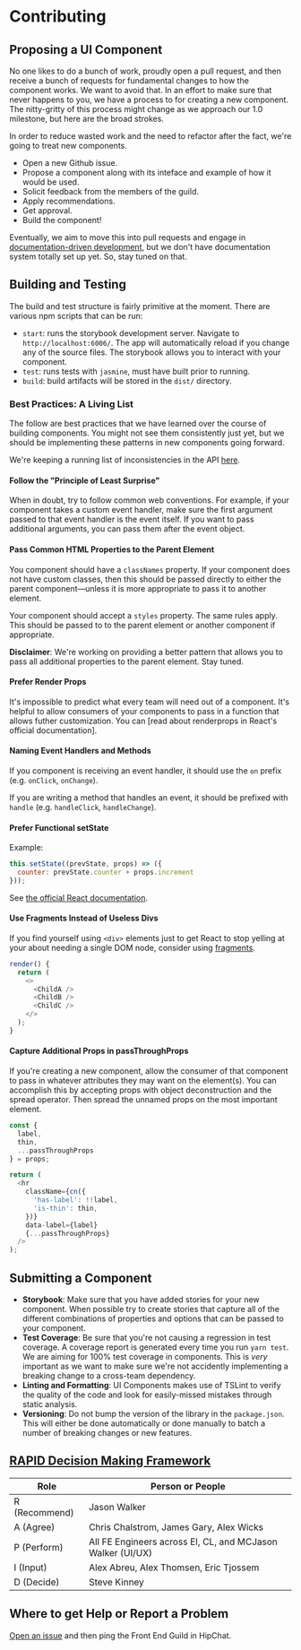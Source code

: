 # Contributing

## Proposing a UI Component

No one likes to do a bunch of work, proudly open a pull request, and then receive a bunch of requests for fundamental changes to how the component works. We want to avoid that. In an effort to make sure that never happens to you, we have a process to for creating a new component. The nitty-gritty of this process might change as we approach our 1.0 milestone, but here are the broad strokes.

In order to reduce wasted work and the need to refactor after the fact, we're going to treat new components.

- Open a new Github issue.
- Propose a component along with its inteface and example of how it would be used.
- Solicit feedback from the members of the guild.
- Apply recommendations.
- Get approval.
- Build the component!

Eventually, we aim to move this into pull requests and engage in [documentation-driven development][ddd], but we don't have documentation system totally set up yet. So, stay tuned on that.

[ddd]: https://medium.com/blacklane-engineering/documentation-driven-development-8b2ff119104f

## Building and Testing

The build and test structure is fairly primitive at the moment. There are various npm scripts that can be run:

- `start`: runs the storybook development server. Navigate to `http://localhost:6006/`. The app will automatically reload if you change any of the source files. The storybook allows you to interact with your component.
- `test`: runs tests with `jasmine`, must have built prior to running.
- `build`: build artifacts will be stored in the `dist/` directory.

### Best Practices: A Living List

The follow are best practices that we have learned over the course of building components. You might not see them consistently just yet, but we should be implementing these patterns in new components going forward.

We're keeping a running list of inconsistencies in the API [here](https://github.com/sendgrid/ui-components/issues/96).

#### Follow the "Principle of Least Surprise"

When in doubt, try to follow common web conventions. For example, if your component takes a custom event handler, make sure the first argument passed to that event handler is the event itself. If you want to pass additional arguments, you can pass them after the event object.

#### Pass Common HTML Properties to the Parent Element

You component should have a `classNames` property. If your component does not have custom classes, then this should be passed directly to either the parent component—unless it is more appropriate to pass it to another element.

Your component should accept a `styles` property. The same rules apply. This should be passed to to the parent element or another component if appropriate.

**Disclaimer**: We're working on providing a better pattern that allows you to pass all additional properties to the parent element. Stay tuned.

#### Prefer Render Props

It's impossible to predict what every team will need out of a component. It's helpful to allow consumers of your components to pass in a function that allows futher customization. You can [read about renderprops in React's official documentation].

[renderprops]: https://reactjs.org/docs/render-props.html

#### Naming Event Handlers and Methods

If you component is receiving an event handler, it should use the `on` prefix (e.g. `onClick`, `onChange`).

If you are writing a method that handles an event, it should be prefixed with `handle` (e.g. `handleClick`, `handleChange`).

#### Prefer Functional setState

Example:

```js
this.setState((prevState, props) => ({
  counter: prevState.counter + props.increment
}));
```

See [the official React documentation](https://reactjs.org/docs/state-and-lifecycle.html#state-updates-may-be-asynchronous).

#### Use Fragments Instead of Useless Divs

If you find yourself using `<div>` elements just to get React to stop yelling at your about needing a single DOM node, consider using [fragments][].

```js
render() {
  return (
    <>
      <ChildA />
      <ChildB />
      <ChildC />
    </>
  );
}
```

#### Capture Additional Props in passThroughProps

If you're creating a new component, allow the consumer of that component to pass in whatever attributes they may want on the element(s).  You can accomplish this by accepting props with object deconstruction and the spread operator.  Then spread the unnamed props on the most important element.

```js
const {
  label,
  thin,
  ...passThroughProps
} = props;

return (
  <hr
    className={cn({
      'has-label': !!label,
      'is-thin': thin,
    })}
    data-label={label}
    {...passThroughProps}
  />
);
```

[fragments]: https://reactjs.org/blog/2017/11/28/react-v16.2.0-fragment-support.html

## Submitting a Component

- **Storybook**: Make sure that you have added stories for your new component. When possible try to create stories that capture all of the different combinations of properties and options that can be passed to your component.
- **Test Coverage**: Be sure that you're not causing a regression in test coverage. A coverage report is generated every time you run `yarn test`. We are aiming for 100% test coverage in components. This is _very_ important as we want to make sure we're not accidently implementing a breaking change to a cross-team dependency.
- **Linting and Formatting**: UI Components makes use of TSLint to verify the quality of the code and look for easily-missed mistakes through static analysis.
- **Versioning**: Do not bump the version of the library in the `package.json`. This will either be done automatically or done manually to batch a number of breaking changes or new features.

## [RAPID Decision Making Framework][rapid]

| Role          | Person or People                                           |
|---------------|------------------------------------------------------------|
| R (Recommend) | Jason Walker                                               |
| A (Agree)     | Chris Chalstrom, James Gary, Alex Wicks                    |
| P (Perform)   | All FE Engineers across EI, CL, and MCJason Walker (UI/UX) |
| I (Input)     | Alex Abreu, Alex Thomsen, Eric Tjossem                     |
| D (Decide)    | Steve Kinney                                               |

[rapid]: https://www.bridgespan.org/insights/library/organizational-effectiveness/rapid-decision-making

## Where to get Help or Report a Problem

[Open an issue](https://github.com/sendgrid/ui-components/issues) and then ping the Front End Guild in HipChat.
